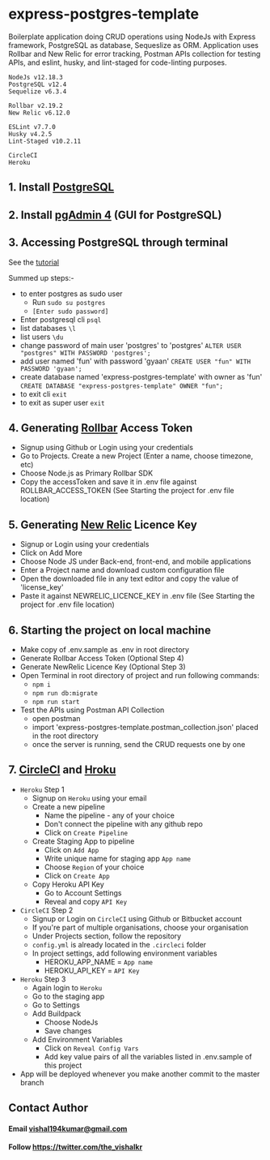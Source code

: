# express-postgres-template
Boilerplate application doing CRUD operations using NodeJs with Express framework, PostgreSQL as database, Sequeslize as ORM. Application uses Rollbar and New Relic for error tracking, Postman APIs collection for testing APIs, and eslint, husky, and lint-staged for code-linting purposes.

    NodeJs v12.18.3
    PostgreSQL v12.4
    Sequelize v6.3.4

    Rollbar v2.19.2
    New Relic v6.12.0

    ESLint v7.7.0
    Husky v4.2.5
    Lint-Staged v10.2.11

    CircleCI
    Heroku

## 1. Install [PostgreSQL](https://www.postgresql.org/download)

## 2. Install [pgAdmin 4](https://www.pgadmin.org/download) (GUI for PostgreSQL)

## 3. Accessing PostgreSQL through terminal
See the [tutorial](https://youtu.be/-LwI4HMR_Eg)

Summed up steps:-

- to enter postgres as sudo user
    - Run `sudo su postgres`
    - `[Enter sudo password]`
- Enter postgresql cli `psql`
- list databases `\l`
- list users `\du`
- change password of main user 'postgres' to 'postgres' `ALTER USER "postgres" WITH PASSWORD 'postgres';`
- add user named 'fun' with password 'gyaan' `CREATE USER "fun" WITH PASSWORD 'gyaan';`
- create database named 'express-postgres-template' with owner as 'fun' `CREATE DATABASE "express-postgres-template" OWNER "fun";`
- to exit cli `exit`
- to exit as super user `exit`

## 4. Generating [Rollbar](https://rollbar.com) Access Token
- Signup using Github or Login using your credentials
- Go to Projects. Create a new Project (Enter a name, choose timezone, etc)
- Choose Node.js as Primary Rollbar SDK
- Copy the accessToken and save it in .env file against ROLLBAR_ACCESS_TOKEN (See Starting the project for .env file location)

## 5. Generating [New Relic](https://newrelic.com) Licence Key
- Signup or Login using your credentials
- Click on Add More
- Choose Node JS under Back-end, front-end, and mobile applications
- Enter a Project name and download custom configuration file
- Open the downloaded file in any text editor and copy the value of 'license_key'
- Paste it against NEWRELIC_LICENCE_KEY in .env file (See Starting the project for .env file location)

## 6. Starting the project on local machine
- Make copy of .env.sample as .env in root directory
- Generate Rollbar Access Token (Optional Step 4)
- Generate NewRelic Licence Key (Optional Step 3)
- Open Terminal in root directory of project and run following commands:
    - `npm i`
    - `npm run db:migrate`
    - `npm run start`
- Test the APIs using Postman API Collection
    - open postman
    - import 'express-postgres-template.postman_collection.json' placed in the root directory
    - once the server is running, send the CRUD requests one by one

## 7. [CircleCI](https://circleci.com) and [Hroku](https://heroku.com)
- `Heroku` Step 1
    - Signup on `Heroku` using your email
    - Create a new pipeline
        - Name the pipeline - any of your choice
        - Don't connect the pipeline with any github repo
        - Click on `Create Pipeline`
    - Create Staging App to pipeline
        - Click on `Add App`
        - Write unique name for staging app `App name`
        - Choose `Region` of your choice
        - Click on `Create App`
    - Copy Heroku API Key
        - Go to Account Settings
        - Reveal and copy `API Key`
- `CircleCI` Step 2
    - Signup or Login on `CircleCI` using Github or Bitbucket account
    - If you're part of multiple organisations, choose your organisation
    - Under Projects section, follow the repository
    - `config.yml` is already located in the `.circleci` folder
    - In project settings, add following environment variables
        - HEROKU_APP_NAME = `App name`
        - HEROKU_API_KEY = `API Key`
- `Heroku` Step 3
    - Again login to `Heroku`
    - Go to the staging app
    - Go to Settings
    - Add Buildpack
        - Choose NodeJs
        - Save changes
    - Add Environment Variables
        - Click on `Reveal Config Vars`
        - Add key value pairs of all the variables listed in .env.sample of this project
- App will be deployed whenever you make another commit to the master branch

## Contact Author
#### Email vishal194kumar@gmail.com
#### Follow https://twitter.com/the_vishalkr